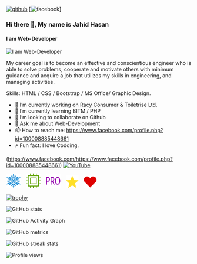 [<img src='https://cdn.jsdelivr.net/npm/simple-icons@3.0.1/icons/github.svg' alt='github' height='40'>](https://github.com/https://github.com/jahidhasan9282)  [<img src='https://cdn.jsdelivr.net/npm/simple-icons@3.0.1/icons/facebook.svg' alt='facebook' height='40'>]
### Hi there 👋, My name is Jahid Hasan
#### I am Web-Developer
![I am Web-Developer](https://scontent.fdac19-1.fna.fbcdn.net/v/t39.30808-6/323873909_875659043556197_6349634158350825888_n.jpg?_nc_cat=108&ccb=1-7&_nc_sid=09cbfe&_nc_ohc=hUH6zPSP2LYAX9lPx0t&_nc_ht=scontent.fdac19-1.fna&oh=00_AfCC1z5x-zA5qnWJCF9HaWe8p0AGARhI5SHiJIT7IK0o_g&oe=63BD14C8)

My career goal is to become an effective and conscientious engineer who is able to solve problems, cooperate and motivate others with minimum guidance and acquire a job that utilizes my skills in engineering, and managing activities. 

Skills:  HTML / CSS / Bootstrap / MS Office/  Graphic Design.

- 🔭 I’m currently working on Racy Consumer & Toiletrise Ltd. 
- 🌱 I’m currently learning BITM / PHP 
- 👯 I’m looking to collaborate on Github 
- 💬 Ask me about Web-Development 
- 📫 How to reach me: https://www.facebook.com/profile.php?id=100008885448661 
- ⚡ Fun fact: I love Codding. 

(https://www.facebook.com/https://www.facebook.com/profile.php?id=100008885448661)  [<img src='https://cdn.jsdelivr.net/npm/simple-icons@3.0.1/icons/youtube.svg' alt='YouTube' height='40'>](https://www.youtube.com/channel/https://www.youtube.com/channel/UCYVkcNmRopuYmSCqGNPSJ0A)  

<a href='https://archiveprogram.github.com/'><img src='https://raw.githubusercontent.com/acervenky/animated-github-badges/master/assets/acbadge.gif' width='40' height='40'></a> <a href='https://docs.github.com/en/developers'><img src='https://raw.githubusercontent.com/acervenky/animated-github-badges/master/assets/devbadge.gif' width='40' height='40'></a> <a href='https://github.com/pricing'><img src='https://raw.githubusercontent.com/acervenky/animated-github-badges/master/assets/pro.gif' width='40' height='40'></a> <a href='https://stars.github.com/'><img src='https://raw.githubusercontent.com/acervenky/animated-github-badges/master/assets/starbadge.gif' width='35' height='35'></a> <a href='https://docs.github.com/en/github/supporting-the-open-source-community-with-github-sponsors'><img src='https://raw.githubusercontent.com/acervenky/animated-github-badges/master/assets/sponsorbadge.gif' width='35' height='35'></a> 

[![trophy](https://github-profile-trophy.vercel.app/?username=https://github.com/jahidhasan9282)](https://github.com/ryo-ma/github-profile-trophy)

![GitHub stats](https://github-readme-stats.vercel.app/api?username=https://github.com/jahidhasan9282&show_icons=true&count_private=true)  

![GitHub Activity Graph](https://activity-graph.herokuapp.com/graph?username=https://github.com/jahidhasan9282)  

![GitHub metrics](https://metrics.lecoq.io/https://github.com/jahidhasan9282)  

![GitHub streak stats](https://streak-stats.demolab.com/?user=https://github.com/jahidhasan9282)  

![Profile views](https://gpvc.arturio.dev/https://github.com/jahidhasan9282)  
